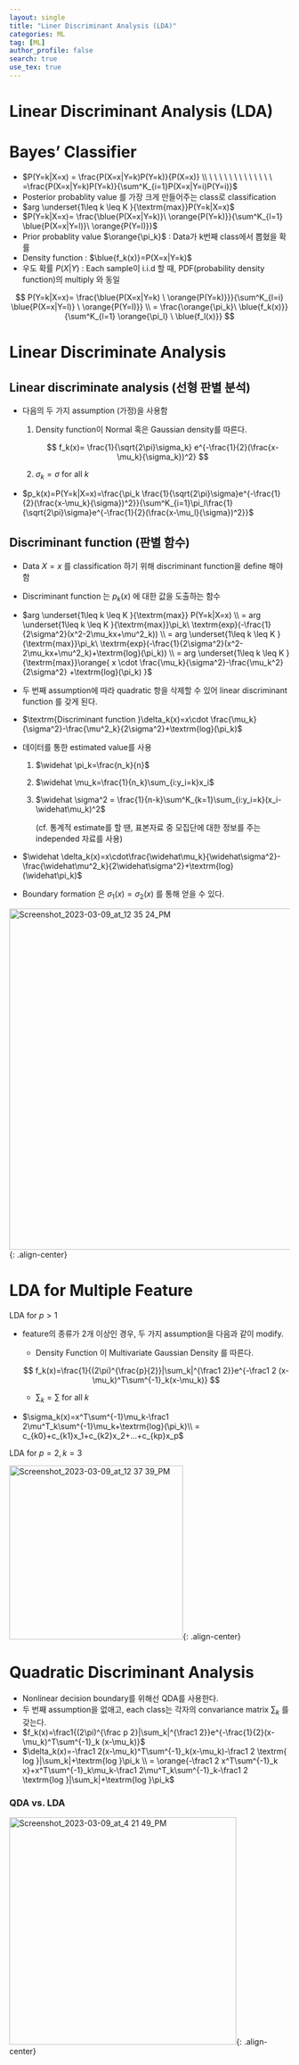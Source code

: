 ```yaml
---
layout: single
title: "Liner Discriminant Analysis (LDA)"
categories: ML
tag: [ML]
author_profile: false
search: true
use_tex: true
---
```


# Linear Discriminant Analysis (LDA)

# Bayes’ Classifier

- $P(Y=k|X=x) = \frac{P(X=x|Y=k)P(Y=k)}{P(X=x)} \\ \ \ \ \ \ \ \ \ \ \ \ \ \ =\frac{P(X=x|Y=k)P(Y=k)}{\sum^K_{i=1}P(X=x|Y=i)P(Y=i)}$
- Posterior probablity value 를 가장 크게 만들어주는 class로 classification
- $arg \underset{1\leq k \leq K }{\textrm{max}}P(Y=k|X=x)$
- $P(Y=k|X=x)= \frac{\blue{P(X=x|Y=k)}\ \orange{P(Y=k)}}{\sum^K_{l=1} \blue{P(X=x|Y=l)}\ \orange{P(Y=l)}}$
- Prior probablity value $\orange{\pi_k}$ : Data가 k번째 class에서 뽑혔을 확률
- Density function : $\blue{f_k(x)}=P(X=x|Y=k)$
- 우도 확률 $P(X|Y)$ : Each sample이 i.i.d 할 때, PDF(probability density function)의 multiply 와 동일

$$
P(Y=k|X=x)= \frac{\blue{P(X=x|Y=k) \ \orange{P(Y=k)}}}{\sum^K_{l=i} \blue{P(X=x|Y=l)} \ \orange{P(Y=l)}} \\ = \frac{\orange{\pi_k}\ \blue{f_k(x)}}{\sum^K_{l=1} \orange{\pi_l} \ \blue{f_l(x)}}
$$

# Linear Discriminate Analysis

## Linear discriminate analysis (선형 판별 분석)

- 다음의 두 가지 assumption (가정)을 사용함
  1. Density function이 Normal 혹은 Gaussian density를 따른다.

     $$
     f_k(x)= \frac{1}{\sqrt{2\pi}\sigma_k} e^{-\frac{1}{2}(\frac{x-\mu_k}{\sigma_k})^2}
     $$

  2. $\sigma_k=\sigma \textrm{ for all }k$

- $p_k(x)=P(Y=k|X=x)=\frac{\pi_k \frac{1}{\sqrt{2\pi}\sigma}e^{-\frac{1}{2}(\frac{x-\mu_k}{\sigma})^2}}{\sum^K_{i=1}\pi_l\frac{1}{\sqrt{2\pi}\sigma}e^{-\frac{1}{2}(\frac{x-\mu_l}{\sigma})^2}}$

## Discriminant function (판별 함수)

- Data $X = x$ 를 classification 하기 위해 discriminant function을 define 해야 함
- Discriminant function 는 $p_k(x)$ 에 대한 값을 도출하는 함수
- $arg \underset{1\leq k \leq K }{\textrm{max}} P(Y=k|X=x) \\ = arg \underset{1\leq k \leq K }{\textrm{max}}\pi_k\ \textrm{exp}(-\frac{1}{2\sigma^2}(x^2-2\mu_kx+\mu^2_k)) \\ = arg \underset{1\leq k \leq K }{\textrm{max}}\pi_k\ \textrm{exp}(-\frac{1}{2\sigma^2}(x^2-2\mu_kx+\mu^2_k)+\textrm{log}(\pi_k)) \\ = arg \underset{1\leq k \leq K }{\textrm{max}}\orange{ x \cdot \frac{\mu_k}{\sigma^2}-\frac{\mu_k^2}{2\sigma^2} +\textrm{log}(\pi_k) }$
- 두 번째 assumption에 따라 quadratic 항을 삭제할 수 있어 linear discriminant function 를 갖게 된다.
- $\textrm{Discriminant function }\delta_k(x)=x\cdot \frac{\mu_k}{\sigma^2}-\frac{\mu^2_k}{2\sigma^2}+\textrm{log}(\pi_k)$
- 데이터를 통한 estimated value를 사용
  1. $\widehat \pi_k=\frac{n_k}{n}$
  2. $\widehat \mu_k=\frac{1}{n_k}\sum_{i:y_i=k}x_i$
  3. $\widehat \sigma^2 = \frac{1}{n-k}\sum^K_{k=1}\sum_{i:y_i=k}(x_i-\widehat\mu_k)^2$

     (cf. 통계적 estimate를 할 땐, 표본자료 중 모집단에 대한 정보를 주는 independed 자료를 사용)

- $\widehat \delta_k(x)=x\cdot\frac{\widehat\mu_k}{\widehat\sigma^2}-\frac{\widehat\mu^2_k}{2\widehat\sigma^2}+\textrm{log}(\widehat\pi_k)$

- Boundary formation 은 $\sigma_1(x)=\sigma_2(x)$ 를 통해 얻을 수 있다.

<img width="612" alt="Screenshot_2023-03-09_at_12 35 24_PM" src="https://github.com/woo-kyu/woo-kyu.github.io/assets/102133610/d16033ae-a101-4b5b-a130-0551f53cec35">{: .align-center}


# LDA for Multiple Feature

LDA for $p > 1$

- feature의 종류가 2개 이상인 경우, 두 가지 assumption을 다음과 같이 modify.
  - Density Function 이 Multivariate Gaussian Density 를 따른다.

  $$
  f_k(x)=\frac{1}{(2\pi)^{\frac{p}{2}}|\sum_k|^{\frac1 2}}e^{-\frac1 2 (x-\mu_k)^T\sum^{-1}_k(x-\mu_k)}
  $$

  - $\sum_k = \sum \textrm{ for all }k$
- $\sigma_k(x)=x^T\sum^{-1}\mu_k-\frac1 2\mu^T_k\sum^{-1}\mu_k+\textrm{log}(\pi_k)\\ = c_{k0}+c_{k1}x_1+c_{k2}x_2+...+c_{kp}x_p$

LDA for $p = 2, k=3$

<img width="312" alt="Screenshot_2023-03-09_at_12 37 39_PM" src="https://github.com/woo-kyu/woo-kyu.github.io/assets/102133610/a57a4e23-5118-460b-9f13-b214d7448238">{: .align-center}

# Quadratic Discriminant Analysis

- Nonlinear decision boundary를 위해선 QDA를 사용한다.
- 두 번째 assumption을 없애고, each class는 각자의 convariance matrix $\sum_k$ 를 갖는다.
- $f_k(x)=\frac1{(2\pi)^{\frac p 2}|\sum_k|^{\frac1 2}}e^{-\frac{1}{2}(x-\mu_k)^T\sum^{-1}_k (x-\mu_k)}$
- $\delta_k(x)=-\frac1 2(x-\mu_k)^T\sum^{-1}_k(x-\mu_k)-\frac1 2 \textrm{ log }|\sum_k|+\textrm{log }\pi_k \\ = \orange{-\frac1 2 x^T\sum^{-1}_k x}+x^T\sum^{-1}_k\mu_k-\frac1 2\mu^T_k\sum^{-1}_k-\frac1 2 \textrm{log }|\sum_k|+\textrm{log }\pi_k$

### QDA vs. LDA

<img width="408" alt="Screenshot_2023-03-09_at_4 21 49_PM" src="https://github.com/woo-kyu/woo-kyu.github.io/assets/102133610/34e022d7-9f65-4b03-b0b4-0a8ed4c27a36">{: .align-center}
